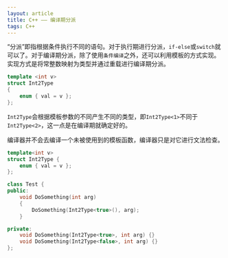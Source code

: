 ```yaml
---
layout: article
title: C++ —— 编译期分派
tags: C++
---
```


<!-- more -->

“分派”即指根据条件执行不同的语句。对于执行期进行分派，`if-else`或`switch`就可以了。对于编译期分派，除了使用`条件编译`之外，还可以利用模板的方式实现。实现方式是将常整数映射为类型并通过重载进行编译期分派。

```cpp
template <int v>
struct Int2Type
{
    enum { val = v };
};
```

`Int2Type`会根据模板参数的不同产生不同的类型，即`Int2Type<1>`不同于`Int2Type<2>`，这一点是在编译期就确定好的。

编译器并不会去编译一个未被使用到的模板函数，编译器只是对它进行文法检查。

```cpp
template<int v>
struct Int2Type {
    enum { val = v };
};

class Test {
public:
    void DoSomething(int arg)
    {
        DoSomething(Int2Type<true>(), arg);
    }

private:
    void DoSomething(Int2Type<true>, int arg) {}
    void DoSomething(Int2Type<false>, int arg) {}
};
```